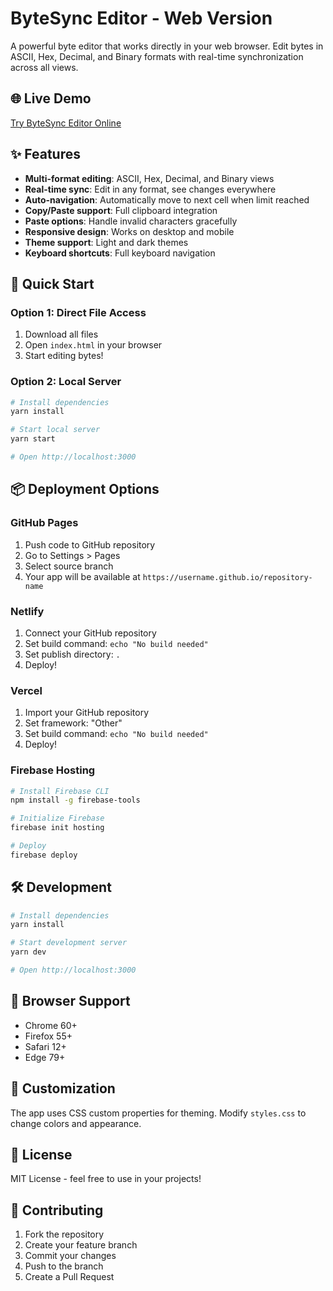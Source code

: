 # ByteSync Editor - Web Version

A powerful byte editor that works directly in your web browser. Edit bytes in ASCII, Hex, Decimal, and Binary formats with real-time synchronization across all views.

## 🌐 Live Demo

[Try ByteSync Editor Online](https://your-domain.com) <!-- Replace with your actual domain -->

## ✨ Features

- **Multi-format editing**: ASCII, Hex, Decimal, and Binary views
- **Real-time sync**: Edit in any format, see changes everywhere
- **Auto-navigation**: Automatically move to next cell when limit reached
- **Copy/Paste support**: Full clipboard integration
- **Paste options**: Handle invalid characters gracefully
- **Responsive design**: Works on desktop and mobile
- **Theme support**: Light and dark themes
- **Keyboard shortcuts**: Full keyboard navigation

## 🚀 Quick Start

### Option 1: Direct File Access
1. Download all files
2. Open `index.html` in your browser
3. Start editing bytes!

### Option 2: Local Server
```bash
# Install dependencies
yarn install

# Start local server
yarn start

# Open http://localhost:3000
```

## 📦 Deployment Options

### GitHub Pages
1. Push code to GitHub repository
2. Go to Settings > Pages
3. Select source branch
4. Your app will be available at `https://username.github.io/repository-name`

### Netlify
1. Connect your GitHub repository
2. Set build command: `echo "No build needed"`
3. Set publish directory: `.`
4. Deploy!

### Vercel
1. Import your GitHub repository
2. Set framework: "Other"
3. Set build command: `echo "No build needed"`
4. Deploy!

### Firebase Hosting
```bash
# Install Firebase CLI
npm install -g firebase-tools

# Initialize Firebase
firebase init hosting

# Deploy
firebase deploy
```

## 🛠️ Development

```bash
# Install dependencies
yarn install

# Start development server
yarn dev

# Open http://localhost:3000
```

## 📱 Browser Support

- Chrome 60+
- Firefox 55+
- Safari 12+
- Edge 79+

## 🔧 Customization

The app uses CSS custom properties for theming. Modify `styles.css` to change colors and appearance.

## 📄 License

MIT License - feel free to use in your projects!

## 🤝 Contributing

1. Fork the repository
2. Create your feature branch
3. Commit your changes
4. Push to the branch
5. Create a Pull Request
